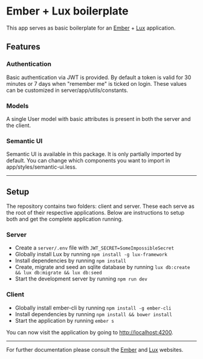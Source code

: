 # Ember + Lux boilerplate

This app serves as basic boilerplate for an [Ember](https://emberjs.com) + [Lux](https://github.com/postlight/lux) application.

## Features
### Authentication
Basic authentication via JWT is provided. By default a token is valid for 30 minutes or 7 days when "remember me" is ticked on login. These values can be customized in server/app/utils/constants.

### Models
A single User model with basic attributes is present in both the server and the client.

### Semantic UI
Semantic UI is available in this package. It is only partially imported by default. You can change which components you want to import in app/styles/semantic-ui.less.

---

## Setup
The repository contains two folders: client and server. These each serve as the root of their respective applications. Below are instructions to setup both and get the complete application running.

### Server

- Create a `server/.env` file with `JWT_SECRET=SomeImpossibleSecret`
- Globally install Lux by running `npm install -g lux-framework`
- Install dependencies by running `npm install`
- Create, migrate and seed an sqlite database by running `lux db:create && lux db:migrate && lux db:seed`
- Start the development server by running `npm run dev`

### Client

- Globally install ember-cli by running `npm install -g ember-cli`
- Install dependencies by running `npm install && bower install`
- Start the application by running `ember s`

You can now visit the application by going to <http://localhost:4200>.

---

For further documentation please consult the [Ember](https://emberjs.com) and [Lux](https://github.com/postlight/lux) websites.
